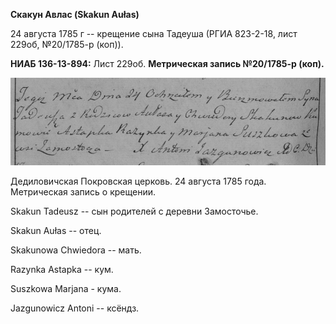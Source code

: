 **Скакун Авлас (Skakun Aułas)**

24 августа 1785 г -- крещение сына Тадеуша (РГИА 823-2-18, лист 229об,
№20/1785-р (коп)).

**НИАБ 136-13-894:** Лист 229об. **Метрическая запись №20/1785-р
(коп).**

![](./media/6ca1bb12bb4b527df3cd807af946f1cc805162bb.png)

Дедиловичская Покровская церковь. 24 августа 1785 года. Метрическая
запись о крещении.

Skakun Tadeusz -- сын родителей с деревни Замосточье.

Skakun Aułas -- отец.

Skakunowa Chwiedora -- мать.

Razynka Astapka -- кум.

Suszkowa Marjana - кума.

Jazgunowicz Antoni -- ксёндз.
